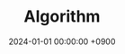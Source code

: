 ---
layout  : category
title   : Algorithm
summary : 
date    : 2024-01-01 00:00:00 +0900
updated : 2024-01-01 00:00:00 +0900
tag     : category java
toc     : true
public  : true
comment : false
parent  : [[/index]]
latex   : false
---